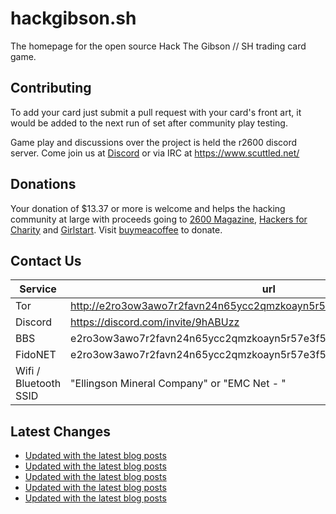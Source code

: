 # hackgibson.sh
The homepage for the open source Hack The Gibson // SH trading card game.


## Contributing

To add your card just submit a pull request with your card's front art, it would be added to the next run of set after community play testing.

Game play and discussions over the project is held the r2600 discord server. Come join us at [Discord](https://discord.com/invite/9hABUzz) or via IRC at https://www.scuttled.net/


## Donations

Your donation of $13.37 or more is welcome and helps the hacking community at large with proceeds going to [2600 Magazine](https://2600.com/), [Hackers for Charity](https://hackersforcharity.org) and [Girlstart](https://girlstart.org).  Visit [buymeacoffee](https://www.buymeacoffee.com/hackgibson.sh) to donate.


## Contact Us

Service | url
-|-
Tor | http://e2ro3ow3awo7r2favn24n65ycc2qmzkoayn5r57e3f56nvjwdcgg32ad.onion
Discord | https://discord.com/invite/9hABUzz
BBS | e2ro3ow3awo7r2favn24n65ycc2qmzkoayn5r57e3f56nvjwdcgg32ad.onion:23
FidoNET | e2ro3ow3awo7r2favn24n65ycc2qmzkoayn5r57e3f56nvjwdcgg32ad.onion:24554
Wifi / Bluetooth SSID | "Ellingson Mineral Company" or "EMC Net - <fidonet address>"

## Latest Changes
<!-- BLOG-POST-LIST:START -->
- [Updated with the latest blog posts](https://github.com/DFW2600/hackgibson.sh/commit/47eb5140d4af9bf89a83f29507f18e8327d0f924)
- [Updated with the latest blog posts](https://github.com/DFW2600/hackgibson.sh/commit/72ff0f2e406b962d2149684b6fb165a5db395e7e)
- [Updated with the latest blog posts](https://github.com/DFW2600/hackgibson.sh/commit/b71f032abbd4cde49188fd59c38c4f7acbf40cf6)
- [Updated with the latest blog posts](https://github.com/DFW2600/hackgibson.sh/commit/d6f81ffe3527eebe59281a98ea6fa1baef46d50c)
- [Updated with the latest blog posts](https://github.com/DFW2600/hackgibson.sh/commit/930348d08577555b8737fc5a2d3c9ef8a3676230)
<!-- BLOG-POST-LIST:END -->
